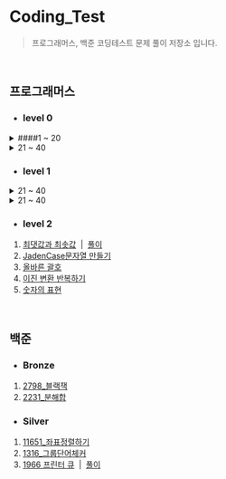 # Coding_Test
> 프로그래머스, 백준 코딩테스트 문제 풀이 저장소 입니다.
<br/>

프로그래머스
-------------
* ### level 0

<details>
<summary>####1 ~ 20</summary>
<div markdown="1">

1. [문자열 출력하기](https://github.com/minivets2/Coding_Test/blob/f4a7f492273ee6582dffaed95494248a895ec962/Programmers/0_1_%EB%AC%B8%EC%9E%90%EC%97%B4%EC%B6%9C%EB%A0%A5%ED%95%98%EA%B8%B0.cpp)
2. [a와 b출력하기](https://github.com/minivets2/Coding_Test/blob/main/Programmers/0_2_a%EC%99%80b%EC%B6%9C%EB%A0%A5%ED%95%98%EA%B8%B0.cpp)
3. [문자열 반복해서 출력하기](https://github.com/minivets2/Coding_Test/blob/main/Programmers/0_3_%EB%AC%B8%EC%9E%90%EC%97%B4%EB%B0%98%EB%B3%B5%ED%95%B4%EC%84%9C%EC%B6%9C%EB%A0%A5%ED%95%98%EA%B8%B0.cpp)
4. [대소문자 바꿔서 출력하기](https://github.com/minivets2/Coding_Test/blob/main/Programmers/0_4_%EB%8C%80%EC%86%8C%EB%AC%B8%EC%9E%90%20%EB%B0%94%EA%BF%94%EC%84%9C%20%EC%B6%9C%EB%A0%A5%ED%95%98%EA%B8%B0.cpp)
5. [특수문자 출력하기](https://github.com/minivets2/Coding_Test/blob/main/Programmers/0_5_%ED%8A%B9%EC%88%98%EB%AC%B8%EC%9E%90%20%EC%B6%9C%EB%A0%A5%ED%95%98%EA%B8%B0.cpp)
6. [덧셈식 출력하기](https://github.com/minivets2/Coding_Test/blob/main/Programmers/0_6_%EB%8D%A7%EC%85%88%EC%8B%9D%20%EC%B6%9C%EB%A0%A5%ED%95%98%EA%B8%B0.cpp)
7. [문자열 붙여서 출력하기](https://github.com/minivets2/Coding_Test/blob/main/Programmers/0_7_%EB%AC%B8%EC%9E%90%EC%97%B4%20%EB%B6%99%EC%97%AC%EC%84%9C%20%EC%B6%9C%EB%A0%A5%ED%95%98%EA%B8%B0.cpp)
8. [문자열 돌리기](https://github.com/minivets2/Coding_Test/blob/main/Programmers/0_8_%EB%AC%B8%EC%9E%90%EC%97%B4%20%EB%8F%8C%EB%A6%AC%EA%B8%B0.cpp)
9. [홀짝 구분하기](https://github.com/minivets2/Coding_Test/blob/main/Programmers/0_9_%ED%99%80%EC%A7%9D%20%EA%B5%AC%EB%B6%84%ED%95%98%EA%B8%B0.cpp)
10. [문자열 겹쳐쓰기](https://github.com/minivets2/Coding_Test/blob/main/Programmers/level0/0_10_%EB%AC%B8%EC%9E%90%EC%97%B4%20%EA%B2%B9%EC%B3%90%EC%93%B0%EA%B8%B0.cpp)
11. [문자열 섞기](https://github.com/minivets2/Coding_Test/blob/main/Programmers/level0/0_11_%EB%AC%B8%EC%9E%90%EC%97%B4%20%EC%84%9E%EA%B8%B0.cpp)
12. [문자 리스트를 문자열로 변환하기](https://github.com/minivets2/Coding_Test/blob/main/Programmers/level0/0_12_%EB%AC%B8%EC%9E%90%20%EB%A6%AC%EC%8A%A4%ED%8A%B8%EB%A5%BC%20%EB%AC%B8%EC%9E%90%EC%97%B4%EB%A1%9C%20%EB%B3%80%ED%99%98%ED%95%98%EA%B8%B0.cpp)
13. [문자열 곱하기](https://github.com/minivets2/Coding_Test/blob/main/Programmers/level0/0_13_%EB%AC%B8%EC%9E%90%EC%97%B4%20%EA%B3%B1%ED%95%98%EA%B8%B0.cpp)
14. [더 크게 합치기](https://github.com/minivets2/Coding_Test/blob/main/Programmers/level0/0_14_%EB%8D%94%20%ED%81%AC%EA%B2%8C%20%ED%95%A9%EC%B9%98%EA%B8%B0.cpp)
15. [두 수의 연산값 비교하기](https://github.com/minivets2/Coding_Test/blob/main/Programmers/level0/0_15_%EB%91%90%20%EC%88%98%EC%9D%98%20%EC%97%B0%EC%82%B0%EA%B0%92%20%EB%B9%84%EA%B5%90%ED%95%98%EA%B8%B0.cpp)
16. [n의 배수](https://github.com/minivets2/Coding_Test/blob/main/Programmers/level0/0_16_n%EC%9D%98%20%EB%B0%B0%EC%88%98.cpp)
17. [공배수](https://github.com/minivets2/Coding_Test/blob/main/Programmers/level0/0_17_%EA%B3%B5%EB%B0%B0%EC%88%98.cpp)
18. [홀짝에 따라 다른 값 변환하기](https://github.com/minivets2/Coding_Test/blob/main/Programmers/level0/0_18_%ED%99%80%EC%A7%9D%EC%97%90%20%EB%94%B0%EB%9D%BC%20%EB%8B%A4%EB%A5%B8%20%EA%B0%92%20%EB%B3%80%ED%99%98%ED%95%98%EA%B8%B0.cpp)
19. [조건 문자열](https://github.com/minivets2/Coding_Test/blob/main/Programmers/level0/0_19_%EC%A1%B0%EA%B1%B4%20%EB%AC%B8%EC%9E%90%EC%97%B4.cpp)
20. [flag에 따라 다른 값 변환하기](https://github.com/minivets2/Coding_Test/blob/main/Programmers/level0/0_20_flag%EC%97%90%20%EB%94%B0%EB%9D%BC%20%EB%8B%A4%EB%A5%B8%20%EA%B0%92%20%EB%B3%80%ED%99%98%ED%95%98%EA%B8%B0.cpp)

</div>
</details>

<details>
<summary>21 ~ 40</summary>
<div markdown="1">

21. [코드 처리하기](https://github.com/minivets2/Coding_Test/blob/main/Programmers/level0/0_21_%EC%BD%94%EB%93%9C%20%EC%B2%98%EB%A6%AC%ED%95%98%EA%B8%B0.cpp)
22. [등차수열의 특정한 향만 더하기](https://github.com/minivets2/Coding_Test/blob/main/Programmers/level0/0_22_%EB%93%B1%EC%B0%A8%EC%88%98%EC%97%B4%EC%9D%98%20%ED%8A%B9%EC%A0%95%ED%95%9C%20%ED%96%A5%EB%A7%8C%20%EB%8D%94%ED%95%98%EA%B8%B0.cpp)
23. [주사위 게임 2](https://github.com/minivets2/Coding_Test/blob/main/Programmers/level0/0_23_%EC%A3%BC%EC%82%AC%EC%9C%84%20%EA%B2%8C%EC%9E%84%202.cpp)
24. [원소들의 곱과 합](https://github.com/minivets2/Coding_Test/blob/main/Programmers/level0/0_24_%EC%9B%90%EC%86%8C%EB%93%A4%EC%9D%98%20%EA%B3%B1%EA%B3%BC%20%ED%95%A9.cpp)
25. [이어 붙인 수](https://github.com/minivets2/Coding_Test/blob/main/Programmers/level0/0_25_%EC%9D%B4%EC%96%B4%20%EB%B6%99%EC%9D%B8%20%EC%88%98.cpp)
26. [마지막 두 원소](https://github.com/minivets2/Coding_Test/blob/main/Programmers/level0/0_26_%EB%A7%88%EC%A7%80%EB%A7%89%20%EB%91%90%20%EC%9B%90%EC%86%8C.cpp)
27. [수 조작하기1](https://github.com/minivets2/Coding_Test/blob/main/Programmers/level0/0_27_%EC%88%98%20%EC%A1%B0%EC%9E%91%ED%95%98%EA%B8%B01.cpp)
28. [수 조작하기2](https://github.com/minivets2/Coding_Test/blob/main/Programmers/level0/0_28_%EC%88%98%20%EC%A1%B0%EC%9E%91%ED%95%98%EA%B8%B02.cpp)
29. [수열과 구간 쿼리3](https://github.com/minivets2/Coding_Test/blob/main/Programmers/level0/0_29_%EC%88%98%EC%97%B4%EA%B3%BC%20%EA%B5%AC%EA%B0%84%20%EC%BF%BC%EB%A6%AC3.cpp)
30. [수열과 구간 쿼리2](https://github.com/minivets2/Coding_Test/blob/main/Programmers/level0/0_30_%EC%88%98%EC%97%B4%EA%B3%BC%20%EA%B5%AC%EA%B0%84%20%EC%BF%BC%EB%A6%AC2.cpp)
31. [수열과 구간 쿼리4](https://github.com/minivets2/Coding_Test/blob/main/Programmers/level0/0_31_%EC%88%98%EC%97%B4%EA%B3%BC%20%EA%B5%AC%EA%B0%84%20%EC%BF%BC%EB%A6%AC4.cpp)
32. [배열 만들기2](https://github.com/minivets2/Coding_Test/blob/main/Programmers/level0/0_32_%EB%B0%B0%EC%97%B4%20%EB%A7%8C%EB%93%A4%EA%B8%B02.cpp)
33. [카운트 업](https://github.com/minivets2/Coding_Test/blob/main/Programmers/level0/0_33_%EC%B9%B4%EC%9A%B4%ED%8A%B8%20%EC%97%85.cpp)
34. [콜라츠 수열 만들기](https://github.com/minivets2/Coding_Test/blob/main/Programmers/level0/0_34_%EC%BD%9C%EB%9D%BC%EC%B8%A0%20%EC%88%98%EC%97%B4%20%EB%A7%8C%EB%93%A4%EA%B8%B0.cpp)
35. [배열 만들기4](https://github.com/minivets2/Coding_Test/blob/main/Programmers/level0/0_35_%EB%B0%B0%EC%97%B4%20%EB%A7%8C%EB%93%A4%EA%B8%B04.cpp)
36. [간단한 논리 연산](https://github.com/minivets2/Coding_Test/blob/main/Programmers/level0/0_36_%EA%B0%84%EB%8B%A8%ED%95%9C%20%EB%85%BC%EB%A6%AC%20%EC%97%B0%EC%82%B0.cpp)
37. [주사위 게임 3](https://github.com/minivets2/Coding_Test/blob/main/Programmers/level0/0_37_%EC%A3%BC%EC%82%AC%EC%9C%84%20%EA%B2%8C%EC%9E%84%203.cpp)
38. [글자 이어 붙여 문자열 만들기](https://github.com/minivets2/Coding_Test/blob/main/Programmers/level0/0_38_%EA%B8%80%EC%9E%90%20%EC%9D%B4%EC%96%B4%20%EB%B6%99%EC%97%AC%20%EB%AC%B8%EC%9E%90%EC%97%B4%20%EB%A7%8C%EB%93%A4%EA%B8%B0.cpp)
39. [9로 나눈 나머지](https://github.com/minivets2/Coding_Test/blob/main/Programmers/level0/0_39_9%EB%A1%9C%20%EB%82%98%EB%88%88%20%EB%82%98%EB%A8%B8%EC%A7%80.cpp)
40. [문자열 여러 번 뒤집기](https://github.com/minivets2/Coding_Test/blob/main/Programmers/level0/0_40_%EB%AC%B8%EC%9E%90%EC%97%B4%20%EC%97%AC%EB%9F%AC%20%EB%B2%88%20%EB%92%A4%EC%A7%91%EA%B8%B0.cpp)

</div>
</details>





* ### level 1

<details>
<summary>21 ~ 40</summary>
<div markdown="1">

1. [짝수와 홀수](https://github.com/minivets2/Coding_Test/blob/main/Programmers/1_1_%EC%A7%9D%EC%88%98%EC%99%80%ED%99%80%EC%88%98.cpp)
2. [약수의 합](https://github.com/minivets2/Coding_Test/blob/main/Programmers/1_2_%EC%95%BD%EC%88%98%EC%9D%98%ED%95%A9.cpp)
3. [평균 구하기](https://github.com/minivets2/Coding_Test/blob/main/Programmers/1_3_%ED%8F%89%EA%B7%A0%EA%B5%AC%ED%95%98%EA%B8%B0.cpp)
4. [문자열을 정수로 바꾸기](https://github.com/minivets2/Coding_Test/blob/main/Programmers/1_4_%EB%AC%B8%EC%9E%90%EC%97%B4%EC%9D%84%EC%A0%95%EC%88%98%EB%A1%9C%EB%B0%94%EA%BE%B8%EA%B8%B0.cpp)
5. [나머지가 1이 되는수찾기](https://github.com/minivets2/Coding_Test/blob/main/Programmers/1_5_%EB%82%98%EB%A8%B8%EC%A7%80%EA%B0%801%EC%9D%B4%EB%90%98%EB%8A%94%EC%88%98%EC%B0%BE%EA%B8%B0.cpp)
6. [x만큼 간격이 있는 n개의 숫자](https://github.com/minivets2/Coding_Test/blob/main/Programmers/1_6_x%EB%A7%8C%ED%81%BC%EA%B0%84%EA%B2%A9%EC%9D%B4%EC%9E%88%EB%8A%94n%EA%B0%9C%EC%9D%98%EC%88%AB%EC%9E%90.cpp)
7. [자릿수 더하기](https://github.com/minivets2/Coding_Test/blob/main/Programmers/1_7_%EC%9E%90%EB%A6%BF%EC%88%98%EB%8D%94%ED%95%98%EA%B8%B0.cpp)
8. [자연수 뒤집어 배열로 만들기](https://github.com/minivets2/Coding_Test/blob/main/Programmers/1_8_%EC%9E%90%EC%97%B0%EC%88%98%EB%92%A4%EC%A7%91%EC%96%B4%EB%B0%B0%EC%97%B4%EB%A1%9C%EB%A7%8C%EB%93%A4%EA%B8%B0.cpp)
9. [문자열내 p와 y의 개수](https://github.com/minivets2/Coding_Test/blob/main/Programmers/1_9_%EB%AC%B8%EC%9E%90%EC%97%B4%EB%82%B4p%EC%99%80y%EC%9D%98%EA%B0%9C%EC%88%98.cpp)
10. [정수제곱근판별](https://github.com/minivets2/Coding_Test/blob/main/Programmers/level1/1_10_%EC%A0%95%EC%88%98%EC%A0%9C%EA%B3%B1%EA%B7%BC%ED%8C%90%EB%B3%84.cpp)
11. [정수내림차순으로배치하기](https://github.com/minivets2/Coding_Test/blob/main/Programmers/level1/1_11_%EC%A0%95%EC%88%98%EB%82%B4%EB%A6%BC%EC%B0%A8%EC%88%9C%EC%9C%BC%EB%A1%9C%EB%B0%B0%EC%B9%98%ED%95%98%EA%B8%B0.cpp)
12. [하샤드수](https://github.com/minivets2/Coding_Test/blob/main/Programmers/level1/1_12_%ED%95%98%EC%83%A4%EB%93%9C%EC%88%98.cpp)
13. [두 정수 사이의 합](https://github.com/minivets2/Coding_Test/blob/main/Programmers/level1/1_13_%EB%91%90%20%EC%A0%95%EC%88%98%20%EC%82%AC%EC%9D%B4%EC%9D%98%20%ED%95%A9.cpp)
14. [음양 더하기](https://github.com/minivets2/Coding_Test/blob/main/Programmers/level1/1_14_%EC%9D%8C%EC%96%91%20%EB%8D%94%ED%95%98%EA%B8%B0.cpp)
15. [콜라츠 추측](https://github.com/minivets2/Coding_Test/blob/main/Programmers/level1/1_15_%EC%BD%9C%EB%9D%BC%EC%B8%A0%20%EC%B6%94%EC%B8%A1.cpp)
16. [서울에서 김서방 찾기](https://github.com/minivets2/Coding_Test/blob/main/Programmers/level1/1_16_%EC%84%9C%EC%9A%B8%EC%97%90%EC%84%9C%20%EA%B9%80%EC%84%9C%EB%B0%A9%20%EC%B0%BE%EA%B8%B0.cpp)
17. [나누어 떨어지는 숫자 배열](https://github.com/minivets2/Coding_Test/blob/main/Programmers/level1/1_17_%EB%82%98%EB%88%84%EC%96%B4%20%EB%96%A8%EC%96%B4%EC%A7%80%EB%8A%94%20%EC%88%AB%EC%9E%90%20%EB%B0%B0%EC%97%B4.cpp)
18. [없는 숫자 더하기](https://github.com/minivets2/Coding_Test/blob/main/Programmers/level1/1_18_%EC%97%86%EB%8A%94%20%EC%88%AB%EC%9E%90%20%EB%8D%94%ED%95%98%EA%B8%B0.cpp)
19. [핸드폰 번호 가리기](https://github.com/minivets2/Coding_Test/blob/main/Programmers/level1/1_19_%ED%95%B8%EB%93%9C%ED%8F%B0%20%EB%B2%88%ED%98%B8%20%EA%B0%80%EB%A6%AC%EA%B8%B0.cpp)
20. [제일 작은 수 제거하기](https://github.com/minivets2/Coding_Test/blob/main/Programmers/level1/1_20_%EC%A0%9C%EC%9D%BC%20%EC%9E%91%EC%9D%80%20%EC%88%98%20%EC%A0%9C%EA%B1%B0%ED%95%98%EA%B8%B0.cpp)

</div>
</details>

<details>
<summary>21 ~ 40</summary>
<div markdown="1">

21. [내적](https://github.com/minivets2/Coding_Test/blob/main/Programmers/level1/1_21_%EB%82%B4%EC%A0%81.cpp)
22. [가운데 글자 가져오기](https://github.com/minivets2/Coding_Test/blob/main/Programmers/level1/1_22_%EA%B0%80%EC%9A%B4%EB%8D%B0%20%EA%B8%80%EC%9E%90%20%EA%B0%80%EC%A0%B8%EC%98%A4%EA%B8%B0.cpp)
23. [수박수박수박수박수박수?](https://github.com/minivets2/Coding_Test/blob/main/Programmers/level1/1_23_%EC%88%98%EB%B0%95%EC%88%98%EB%B0%95%EC%88%98%EB%B0%95%EC%88%98%EB%B0%95%EC%88%98%EB%B0%95%EC%88%98.cpp)
24. [약수의 개수와 덧셈](https://github.com/minivets2/Coding_Test/blob/main/Programmers/level1/1_24_%EC%95%BD%EC%88%98%EC%9D%98%20%EA%B0%9C%EC%88%98%EC%99%80%20%EB%8D%A7%EC%85%88.cpp)
25. [문자열 내림차순으로 배치하기](https://github.com/minivets2/Coding_Test/blob/main/Programmers/level1/1_25_%EB%AC%B8%EC%9E%90%EC%97%B4%20%EB%82%B4%EB%A6%BC%EC%B0%A8%EC%88%9C%EC%9C%BC%EB%A1%9C%20%EB%B0%B0%EC%B9%98%ED%95%98%EA%B8%B0.cpp)
26. [부족한 금액 계산하기](https://github.com/minivets2/Coding_Test/blob/main/Programmers/level1/1_26_%EB%B6%80%EC%A1%B1%ED%95%9C%20%EA%B8%88%EC%95%A1%20%EA%B3%84%EC%82%B0%ED%95%98%EA%B8%B0.cpp)
27. [문자열 다루기 기본](https://github.com/minivets2/Coding_Test/blob/main/Programmers/level1/1_27_%EB%AC%B8%EC%9E%90%EC%97%B4%20%EB%8B%A4%EB%A3%A8%EA%B8%B0%20%EA%B8%B0%EB%B3%B8.cpp)
28. [행렬의 덧셈](https://github.com/minivets2/Coding_Test/blob/main/Programmers/level1/1_28_%ED%96%89%EB%A0%AC%EC%9D%98%20%EB%8D%A7%EC%85%88.cpp)
29. [직사각형 별찍기](https://github.com/minivets2/Coding_Test/blob/main/Programmers/level1/1_29_%EC%A7%81%EC%82%AC%EA%B0%81%ED%98%95%20%EB%B3%84%EC%B0%8D%EA%B8%B0.cpp)
30. [최대공약수와 최소공배수](https://github.com/minivets2/Coding_Test/blob/main/Programmers/level1/1_30_%EC%B5%9C%EB%8C%80%EA%B3%B5%EC%95%BD%EC%88%98%EC%99%80%20%EC%B5%9C%EC%86%8C%EA%B3%B5%EB%B0%B0%EC%88%98.cpp)
31. [같은 숫자는 싫어](https://github.com/minivets2/Coding_Test/blob/main/Programmers/level1/1_31_%EA%B0%99%EC%9D%80%20%EC%88%AB%EC%9E%90%EB%8A%94%20%EC%8B%AB%EC%96%B4.cpp)
32. [3진법 뒤집기](https://github.com/minivets2/Coding_Test/blob/main/Programmers/level1/1_32_3%EC%A7%84%EB%B2%95%20%EB%92%A4%EC%A7%91%EA%B8%B0.cpp)
33. [크기가 작은 부분 문자열](https://github.com/minivets2/Coding_Test/blob/main/Programmers/level1/1_33_%ED%81%AC%EA%B8%B0%EA%B0%80%20%EC%9E%91%EC%9D%80%20%EB%B6%80%EB%B6%84%20%EB%AC%B8%EC%9E%90%EC%97%B4.cpp)
34. [삼총사](https://github.com/minivets2/Coding_Test/blob/main/Programmers/level1/1_34_%EC%82%BC%EC%B4%9D%EC%82%AC.cpp)
35. [이상한 문자 만들기](https://github.com/minivets2/Coding_Test/blob/main/Programmers/level1/1_35_%EC%9D%B4%EC%83%81%ED%95%9C%20%EB%AC%B8%EC%9E%90%20%EB%A7%8C%EB%93%A4%EA%B8%B0.cpp)


</div>
</details>


* ### level 2
1. [최댓값과 최솟값](https://github.com/minivets2/Coding_Test/blob/main/Programmers/2_1_%EC%B5%9C%EB%8C%93%EA%B0%92%EA%B3%BC%EC%B5%9C%EC%86%9F%EA%B0%92.cpp)&nbsp;&nbsp;|&nbsp;&nbsp;[풀이](https://minivetstudy.tistory.com/56)
2. [JadenCase문자열 만들기](https://github.com/minivets2/Coding_Test/blob/main/Programmers/2_2_JadenCase%EB%AC%B8%EC%9E%90%EC%97%B4%EB%A7%8C%EB%93%A4%EA%B8%B0.cpp)
3. [올바른 괄호](https://github.com/minivets2/Coding_Test/blob/main/Programmers/level2/2_3_%EC%98%AC%EB%B0%94%EB%A5%B8%20%EA%B4%84%ED%98%B8.cpp)
4. [이진 변환 반복하기](https://github.com/minivets2/Coding_Test/blob/main/Programmers/level2/2_4_%EC%9D%B4%EC%A7%84%20%EB%B3%80%ED%99%98%20%EB%B0%98%EB%B3%B5%ED%95%98%EA%B8%B0.cpp)
5. [숫자의 표현](https://github.com/minivets2/Coding_Test/blob/main/Programmers/level2/2_5_%EC%88%AB%EC%9E%90%EC%9D%98%20%ED%91%9C%ED%98%84.cpp)

<br/>

백준
-------------
* ### Bronze
1. [2798_블랙잭](https://github.com/minivets2/Coding_Test/blob/main/Baekjoon/2798_%EB%B8%94%EB%9E%99%EC%9E%AD.cpp)
2. [2231_분해합](https://github.com/minivets2/Coding_Test/blob/main/Baekjoon/2231_%EB%B6%84%ED%95%B4%ED%95%A9.cpp)

* ### Silver
1. [11651_좌표정렬하기](https://github.com/minivets2/Coding_Test/blob/main/Baekjoon/11651_%EC%A2%8C%ED%91%9C%EC%A0%95%EB%A0%AC%ED%95%98%EA%B8%B0.cpp)
2. [1316_그룹단어체커](https://github.com/minivets2/Coding_Test/blob/main/Baekjoon/1316_%EA%B7%B8%EB%A3%B9%EB%8B%A8%EC%96%B4%EC%B2%B4%EC%BB%A4.cpp)
3. [1966 프린터 큐](https://github.com/minivets2/Coding_Test/blob/main/Baekjoon/1966_%ED%94%84%EB%A6%B0%ED%84%B0%20%ED%81%90.cpp)&nbsp;&nbsp;|&nbsp;&nbsp;[풀이](https://minivetstudy.tistory.com/57)

